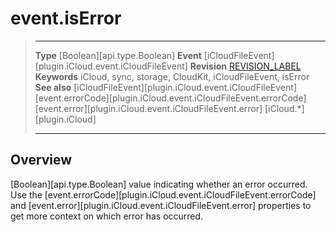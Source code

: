 # event.isError

> --------------------- ------------------------------------------------------------------------------------------
> __Type__              [Boolean][api.type.Boolean]
> __Event__             [iCloudFileEvent][plugin.iCloud.event.iCloudFileEvent]
> __Revision__          [REVISION_LABEL](REVISION_URL)
> __Keywords__          iCloud, sync, storage, CloudKit, iCloudFileEvent, isError
> __See also__          [iCloudFileEvent][plugin.iCloud.event.iCloudFileEvent]
>						[event.errorCode][plugin.iCloud.event.iCloudFileEvent.errorCode]
>						[event.error][plugin.iCloud.event.iCloudFileEvent.error]
>						[iCloud.*][plugin.iCloud]
> --------------------- ------------------------------------------------------------------------------------------

## Overview

[Boolean][api.type.Boolean] value indicating whether an error occurred. Use the [event.errorCode][plugin.iCloud.event.iCloudFileEvent.errorCode] and [event.error][plugin.iCloud.event.iCloudFileEvent.error] properties to get more context on which error has occurred.